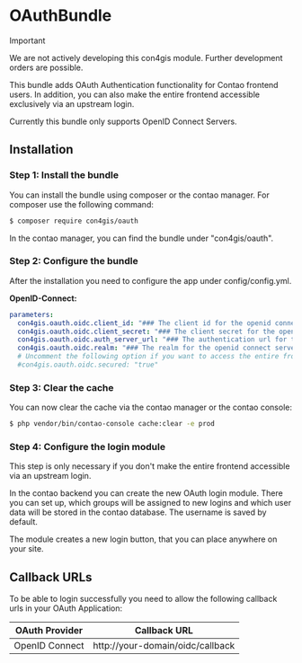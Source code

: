 # OAuthBundle
> [!IMPORTANT]  
> We are not actively developing this con4gis module. Further development orders are possible.

This bundle adds OAuth Authentication functionality for Contao frontend users. In addition, you can also make the entire frontend accessible exclusively via an upstream login.

Currently this bundle only supports OpenID Connect Servers.

## Installation

### Step 1: Install the bundle

You can install the bundle using composer or the contao manager. For composer use the following command:

```bash
$ composer require con4gis/oauth
```

In the contao manager, you can find the bundle under "con4gis/oauth".

### Step 2: Configure the bundle

After the installation you need to configure the app under config/config.yml.

**OpenID-Connect:**

```yml
parameters:
  con4gis.oauth.oidc.client_id: "### The client id for the openid connect server ###"
  con4gis.oauth.oidc.client_secret: "### The client secret for the openid connect server ###"
  con4gis.oauth.oidc.auth_server_url: "### The authentication url for the openid connect server ###"
  con4gis.oauth.oidc.realm: "### The realm for the openid connect server ####"
  # Uncomment the following option if you want to access the entire frontend via an upstream login
  #con4gis.oauth.oidc.secured: "true"
```

### Step 3: Clear the cache

You can now clear the cache via the contao manager or the contao console:

```bash
$ php vendor/bin/contao-console cache:clear -e prod
```

### Step 4: Configure the login module

This step is only necessary if you don't make the entire frontend accessible via an upstream login.

In the contao backend you can create the new OAuth login module. There you can set up, which groups will be assigned to new logins and which user data will be stored in the contao database. The username is saved by default. 

The module creates a new login button, that you can place anywhere on your site.

## Callback URLs

To be able to login successfully you need to allow the following callback urls in your OAuth Application:

| OAuth Provider | Callback URL |
|-|-|
|OpenID Connect | http://your-domain/oidc/callback |